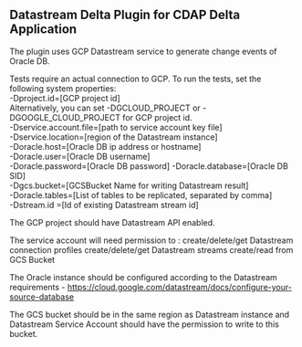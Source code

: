 ## Datastream Delta Plugin for CDAP Delta Application

The plugin uses GCP Datastream service to generate change events of Oracle DB.

Tests require an actual connection to GCP. To run the tests, set the following system properties:  
  -Dproject.id=[GCP project id]  
  Alternatively, you can set -DGCLOUD_PROJECT or -DGOOGLE_CLOUD_PROJECT for GCP project id.  
  -Dservice.account.file=[path to service account key file]  
  -Dservice.location=[region of the Datastream instance]  
  -Doracle.host=[Oracle DB ip address or hostname]  
  -Doracle.user=[Oracle DB username]  
  -Doracle.password=[Oracle DB password]
  -Doracle.database=[Oracle DB SID]  
  -Dgcs.bucket=[GCSBucket Name for writing Datastream result]  
  -Doracle.tables=[List of tables to be replicated, separated by comma]  
  -Dstream.id =[Id of existing Datastream stream id]  
  
The GCP project should have Datastream API enabled.

The service account will need permission to :
  create/delete/get Datastream connection profiles
  create/delete/get Datastream streams
  create/read from GCS Bucket

The Oracle instance should be configured according to the Datastream requirements - 
https://cloud.google.com/datastream/docs/configure-your-source-database

The GCS bucket should be in the same region as Datastream instance and Datastream Service Account
should have the permission to write to this bucket.  

